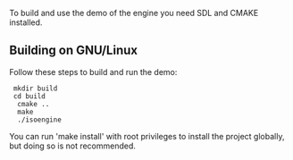 To build and use the demo of the engine you need SDL and CMAKE installed.


## Building on GNU/Linux

Follow these steps to build and run the demo:

```
 mkdir build
 cd build
  cmake ..
  make
  ./isoengine
```

You can run 'make install' with root privileges to install the project
globally, but doing so is not recommended.
